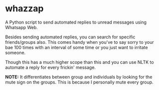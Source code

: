 # whazzap
A Python script to send automated replies to unread messages using Whatsapp Web.

Besides sending automated replies, you can search for specific friends/groups also. This comes handy when you've to say sorry to your bae 100 times with an interval of some time or you just want to irritate someone.


Though this has a much higher scope than this and you can use NLTK to automate a reply for every frickin' message.

**NOTE:** It differentiates between group and individuals by looking for the mute sign on the groups. This is because I personally mute every group.
